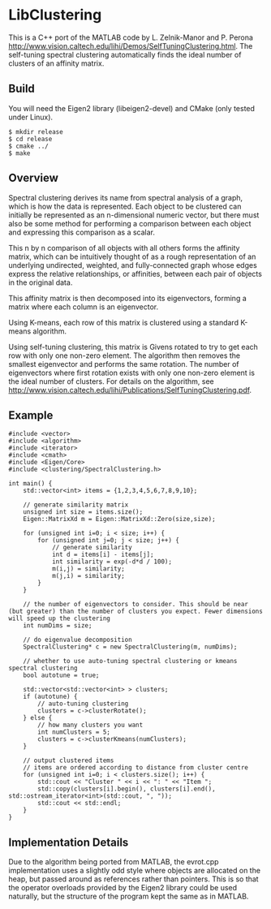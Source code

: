 LibClustering
=============

This is a C++ port of the MATLAB code by L. Zelnik-Manor and P. Perona http://www.vision.caltech.edu/lihi/Demos/SelfTuningClustering.html. The self-tuning spectral clustering automatically finds the ideal number of clusters of an affinity matrix.

Build
-----

You will need the Eigen2 library (libeigen2-devel) and CMake (only tested under Linux). 

	$ mkdir release
	$ cd release
	$ cmake ../
	$ make


Overview
--------

Spectral clustering derives its name from spectral analysis of a graph, which is how the data is represented. Each object to be clustered can initially be represented as an n-dimensional numeric vector, but there must also be some method for performing a comparison between each object and expressing this comparison as a scalar.

This n by n comparison of all objects with all others forms the affinity matrix, which can be intuitively thought of as a rough representation of an underlying undirected, weighted, and fully-connected graph whose edges express the relative relationships, or affinities, between each pair of objects in the original data.

This affinity matrix is then decomposed into its eigenvectors, forming a matrix where each column is an eigenvector.

Using K-means, each row of this matrix is clustered using a standard K-means algorithm.

Using self-tuning clustering, this matrix is Givens rotated to try to get each row with only one non-zero element. The algorithm then removes the smallest eigenvector and performs the same rotation. The number of eigenvectors where first rotation exists with only one non-zero element is the ideal number of clusters. For details on the algorithm, see http://www.vision.caltech.edu/lihi/Publications/SelfTuningClustering.pdf.


Example
-------

	#include <vector>
	#include <algorithm>
	#include <iterator>
	#include <cmath>
	#include <Eigen/Core>
	#include <clustering/SpectralClustering.h>
	
	int main() {
		std::vector<int> items = {1,2,3,4,5,6,7,8,9,10};
	
		// generate similarity matrix
		unsigned int size = items.size();
		Eigen::MatrixXd m = Eigen::MatrixXd::Zero(size,size);
	
		for (unsigned int i=0; i < size; i++) {
			for (unsigned int j=0; j < size; j++) {
				// generate similarity
				int d = items[i] - items[j];
				int similarity = exp(-d*d / 100);
				m(i,j) = similarity;
				m(j,i) = similarity;
			}
		}
	
		// the number of eigenvectors to consider. This should be near (but greater) than the number of clusters you expect. Fewer dimensions will speed up the clustering
		int numDims = size;
	
		// do eigenvalue decomposition
		SpectralClustering* c = new SpectralClustering(m, numDims);
	
		// whether to use auto-tuning spectral clustering or kmeans spectral clustering
		bool autotune = true;
	
		std::vector<std::vector<int> > clusters;
		if (autotune) {
			// auto-tuning clustering
			clusters = c->clusterRotate();
		} else {
			// how many clusters you want
			int numClusters = 5;
			clusters = c->clusterKmeans(numClusters);
		}
	
		// output clustered items
		// items are ordered according to distance from cluster centre
		for (unsigned int i=0; i < clusters.size(); i++) {
			std::cout << "Cluster " << i << ": " << "Item ";
			std::copy(clusters[i].begin(), clusters[i].end(), std::ostream_iterator<int>(std::cout, ", "));
			std::cout << std::endl;
		}
	}


Implementation Details
----------------------

Due to the algorithm being ported from MATLAB, the evrot.cpp implementation uses a slightly odd style where objects are allocated on the heap, but passed around as references rather than pointers. This is so that the operator overloads provided by the Eigen2 library could be used naturally, but the structure of the program kept the same as in MATLAB. 
